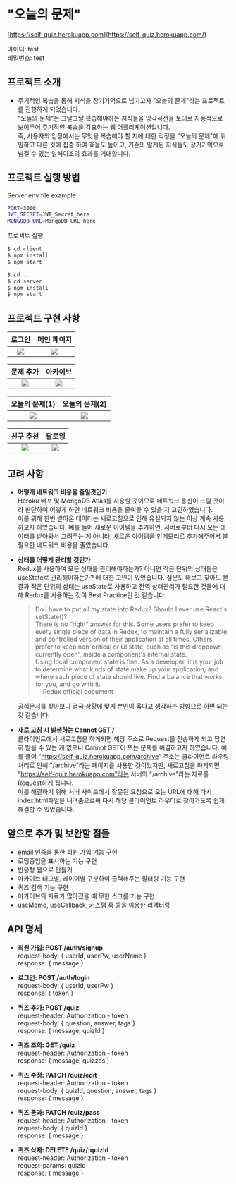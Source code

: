 # "오늘의 문제"

[https://self-quiz.herokuapp.com](https://self-quiz.herokuapp.com/)

아이디: test  
비밀번호: test

## 프로젝트 소개

- 주기적인 복습을 통해 지식을 장기기억으로 넘기고자 "오늘의 문제"라는 프로젝트를 진행하게 되었습니다.  
"오늘의 문제"는 그날그날 복습해야하는 지식들을 망각곡선을 토대로 자동적으로 보여주어 주기적인 복습을 강요하는 웹 어플리케이션입니다.  
즉, 사용자의 입장에서는 무엇을 복습해야 할 지에 대한 걱정을 "오늘의 문제"에 위임하고 다른 것에 집중 하여 효율도 높이고, 기존의 알게된 지식들도 장기기억으로 넘길 수 있는 일석이조의 효과를 기대합니다.

## 프로젝트 실행 방법

Server env file example

```bash
PORT=3000
JWT_SECRET=JWT_Secret_here
MONGODB_URL=MongoDB_URL_here
```

프로젝트 실행

```bash
$ cd client
$ npm install
$ npm start

$ cd ..
$ cd server
$ npm install
$ npm start
```

## 프로젝트 구현 사항

|                 로그인                |               메인 페이지                |
| :-----------------------------------: | :-----------------------------------: |
| <img src="https://user-images.githubusercontent.com/59194356/97017373-c9c81280-1588-11eb-84fd-08e6c2b48fe4.png" >    | <img src="https://user-images.githubusercontent.com/59194356/97017378-caf93f80-1588-11eb-87e5-24be2620637e.png" >   |

|               문제 추가                |              아카이브               |
| :-----------------------------------: | :-----------------------------------: |
| <img src="https://user-images.githubusercontent.com/59194356/97017382-cb91d600-1588-11eb-8796-5da73c1b3de6.png" > | <img src="https://user-images.githubusercontent.com/59194356/97017386-ccc30300-1588-11eb-9c44-a3e76df96da4.png" >  |

|                오늘의 문제(1)            |             오늘의 문제(2)             |
| :-----------------------------------: | :-----------------------------------: |
| <img src="https://user-images.githubusercontent.com/59194356/97017388-cd5b9980-1588-11eb-9e70-cd5e2525b82d.png" > | <img src="https://user-images.githubusercontent.com/59194356/97017393-ce8cc680-1588-11eb-8ead-2186c9313d95.png" > |

|               친구 추천               |                 팔로잉                |
| :-----------------------------------: | :-----------------------------------: |
| <img src="./screenshot/knowingman.png" > | <img src="./screenshot/follow.png" > |

## 고려 사항

- **어떻게 네트워크 비용을 줄일것인가**  
  Heroku 배포 및 MongoDB Atlas를 사용할 것이므로 네트워크 통신이 느릴 것이라 판단하여 어떻게 하면 네트워크 비용을 줄여볼 수 있을 지 고민하였습니다.  
  이를 위해 한번 받아온 데이터는 새로고침으로 인해 유실되지 않는 이상 계속 사용하고자 하였습니다. 예를 들어 새로운 아이템을 추가하면, 서버로부터 다시 모든 데이터를 받아와서 그려주는 게 아니라, 새로운 아이템을 인메모리로 추가해주어서 불필요한 네트워크 비용을 줄였습니다.

- **상태를 어떻게 관리할 것인가**  
  Redux를 사용하여 모든 상태를 관리해야하는가? 아니면 작은 단위의 상태들은 useState로 관리해야하는가? 에 대한 고민이 있었습니다. 질문도 해보고 찾아도 본 결과 작은 단위의 상태는 useState로 사용하고 전역 상태관리가 필요한 것들에 대해 Redux를 사용하는 것이 Best Practice인 것 같습니다.
  > Do I have to put all my state into Redux? Should I ever use React's setState()?  
  There is no “right” answer for this. Some users prefer to keep every single piece of data in Redux, to maintain a fully serializable and controlled version of their application at all times. Others prefer to keep non-critical or UI state, such as “is this dropdown currently open”, inside a component's internal state.  
  Using local component state is fine. As a developer, it is your job to determine what kinds of state make up your application, and where each piece of state should live. Find a balance that works for you, and go with it.  
  -- Redux official document

  공식문서를 찾아보니 결국 상황에 맞게 본인이 옳다고 생각하는 방향으로 하면 되는 것 같습니다.

- **새로 고침 시 발생하는 Cannot GET /**  
  클라이언트에서 새로고침을 하게되면 해당 주소로 Request를 전송하게 되고 당연히 받을 수 있는 게 없으니 Cannot GET이 뜨는 문제를 해결하고자 하였습니다. 예를 들어 "https://self-quiz.herokuapp.com/archive" 주소는 클라이언트 라우팅 처리로 인해 "/archive"라는 페이지를 사용한 것이었지만, 새로고침을 하게되면 "https://self-quiz.herokuapp.com"라는 서버의 "/archive"라는 자료를 Request하게 됩니다.  
  이를 해결하기 위해 서버 사이드에서 잘못된 요청으로 오는 URL에 대해 다시 index.html파일을 내려줌으로써 다시 해당 클라이언트 라우터로 찾아가도록 쉽게 해결할 수 있었습니다.

## 앞으로 추가 및 보완할 점들

- email 인증을 통한 회원 가입 기능 구현
- 로딩중임을 표시하는 기능 구현
- 반응형 웹으로 만들기
- 아카이브 태그별, 레이어별 구분하여 출력해주는 필터링 기능 구현
- 퀴즈 검색 기능 구현
- 아카이브의 자료가 많아졌을 때 무한 스크롤 기능 구현
- useMemo, useCallback, 커스텀 훅 등을 이용한 리팩터링

## API 명세

- **회원 가입: POST /auth/signup**  
  request-body: { userId, userPw, userName }  
  response: { message }  

- **로그인: POST /auth/login**  
  request-body: { userId, userPw }  
  response: { token }  

- **퀴즈 추가: POST /quiz**  
  request-header: Authorization - token  
  request-body: { question, answer, tags }  
  response: { message, quizId }  

- **퀴즈 조회: GET /quiz**  
  request-header: Authorization - token  
  response: { message, quizzes }  
  
- **퀴즈 수정: PATCH /quiz/edit**  
  request-header: Authorization - token  
  request-body: { quizId, question, answer, tags }  
  response: { message }  

- **퀴즈 통과: PATCH /quiz/pass**  
  request-header: Authorization - token  
  request-body: { quizId }  
  response: { message }  

- **퀴즈 삭제: DELETE /quiz/:quizId**  
  request-header: Authorization - token  
  request-params: quizId  
  response: { message }  
